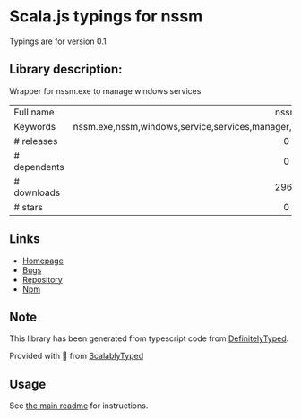 
# Scala.js typings for nssm

Typings are for version 0.1

## Library description:
Wrapper for nssm.exe to manage windows services

|                    |                 |
| ------------------ | :-------------: |
| Full name          | nssm |
| Keywords           | nssm.exe,nssm,windows,service,services,manager,install,remove,start,restart,stop,status,svc,winsvc |
| # releases         | 0 |
| # dependents       | 0 |
| # downloads        | 2967 |
| # stars            | 0 |

## Links
- [Homepage](https://github.com/alykoshin/nssm)
- [Bugs](https://github.com/alykoshin/nssm/issues)
- [Repository](https://github.com/alykoshin/nssm)
- [Npm](https://www.npmjs.com/package/nssm)
    


## Note
This library has been generated from typescript code from [DefinitelyTyped](https://definitelytyped.org).

Provided with :purple_heart: from [ScalablyTyped](https://github.com/oyvindberg/ScalablyTyped)

## Usage
See [the main readme](../../readme.md) for instructions.


